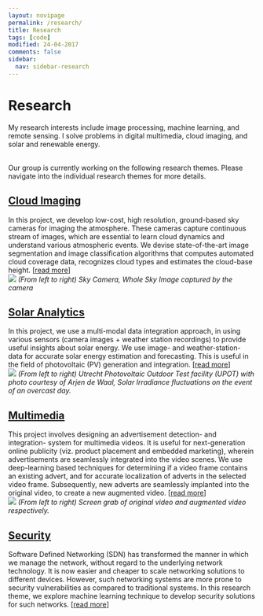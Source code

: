 ```yaml
---
layout: novipage
permalink: /research/
title: Research
tags: [code]
modified: 24-04-2017
comments: false
sidebar:
  nav: sidebar-research
---
```


<!---
	Details about sidebar info is provided inside _data/navigation.yml file
-->

# Research 
My research interests include image processing, machine learning, and remote sensing. I solve problems in digital multimedia, cloud imaging, and solar and renewable energy. 

<br />
Our group is currently working on the following research themes. Please navigate into the individual research themes for more details. 


## [<u>Cloud Imaging</u>](https://soumyabrata.github.io/cloud/)
In this project, we develop low-cost, high resolution, ground-based sky cameras for imaging the atmosphere. These cameras capture continuous stream of images, which are essential to learn cloud dynamics and understand various atmospheric events. We devise state-of-the-art image segmentation and image classification algorithms that computes automated cloud coverage data, recognizes cloud types and estimates the cloud-base height. [[read more](https://soumyabrata.github.io/cloud/)]
    <br />
    <img src="{{ site.url }}/images/sky-imaging.png">
    *(From left to right) Sky Camera, Whole Sky Image captured by the camera* 



## [<u>Solar Analytics</u>](https://soumyabrata.github.io/solar/)
In this project, we use a multi-modal data integration approach, in using various sensors (camera images + weather station recordings) to provide useful insights about solar energy. We use image- and weather-station- data for accurate solar energy estimation and forecasting. This is useful in the field of photovoltaic (PV) generation and integration. [[read more](https://soumyabrata.github.io/solar/)]
    <br />
    <img src="{{ site.url }}/images/upot.png">
    *(From left to right) Utrecht Photovoltaic Outdoor Test facility (UPOT) with photo courtesy of Arjen de Waal, Solar Irradiance fluctuations on the event of an overcast day.* 



## [<u>Multimedia</u>](https://soumyabrata.github.io/multimedia/)
This project involves designing an advertisement detection- and integration- system for multimedia videos. It is useful for next-generation online publicity (viz. product placement and embedded marketing), wherein advertisements are seamlessly integrated into the video scenes. We use deep-learning based techniques for determining if a video frame contains an existing advert, and for accurate localization of adverts in the selected video frame. Subsequently, new adverts are seamlessly implanted into the original video, to create a new augmented video. [[read more](https://soumyabrata.github.io/multimedia/)]
    <br />
    <img src="{{ site.url }}/images/hw1-image.png">
    *(From left to right) Screen grab of original video and augmented video respectively.* 


## [<u>Security</u>](https://soumyabrata.github.io/security/)
Software Defined Networking (SDN) has transformed the manner in which we manage the network, without regard to the underlying network technology. It is now easier and cheaper to scale networking solutions to different devices. However, such networking systems are more prone to security vulnerabilities as compared to traditional systems. In this research theme, we explore machine learning technique to develop security solutions for such networks. [[read more](https://soumyabrata.github.io/security/)]


<!---
## [<u>Communications</u>](https://soumyabrata.github.io/communication/)
This project deals with the analysis of user- interaction and cooperation in wireless networks. We propose algorithmic framework, that helps in improving the performance of the IEEE 802.11 protocol. 

<br />
We also work in proposing a dynamic frequency allocation and interference mitigation algorithm for dense urban wireless networks. The algorithm is implemented and tested on-air in a proprietary Ericsson software.


<br />
[[more details](https://soumyabrata.github.io/communication/)]

## [<u>Software</u>](https://soumyabrata.github.io/software/)
In this research theme, we dealt with several software-related issues. Heap management is responsible for the allocation of heap segments to a running application. We propose a new heap management technique that has an inherent auto compaction technique in its algorithm leading to minimum fragmentation of memory space. 

<br />
We also developed randomized cryptographic techniques that can be effectively provide better security solutions.

-->
